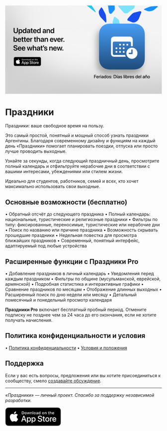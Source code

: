 [![Праздники App](images/banner.png)](https://apps.apple.com/app/id6744455042)

# Праздники

Праздники: ваше свободное время на пользу.

Это самый простой, понятный и мощный способ узнать праздники Аргентины. Благодаря современному дизайну и функциям на каждый день «Праздники» помогает планировать поездки, отпуска или просто лучше проводить выходные.

Узнайте за секунды, когда следующий праздничный день, просмотрите полный календарь и отфильтруйте нерабочие дни в соответствии с вашими интересами, убеждениями или стилем жизни.

Идеально для студентов, работников, семей и всех, кто хочет максимально использовать свои выходные.

## Основные возможности (бесплатно)

• Обратный отсчёт до следующего праздника
• Полный календарь: национальные, туристические и религиозные праздники
• Фильтры по типу: фиксированные, переносимые, туристические или нерабочие дни
• Поиск по названию или причине праздника
• Возможность скрывать прошедшие праздники
• Недельная повестка для просмотра ближайших праздников
• Современный, понятный интерфейс, адаптируемый под любые устройства

## Расширенные функции с Праздники Pro

• Добавление праздников в личный календарь
• Уведомления перед каждым праздником
• Фильтры по общине (мусульманской, еврейской, армянской)
• Подробная статистика и интерактивные графики
• Сравнение праздников по месяцам
• Отображение длинных выходных
• Расширенный поиск по дню недели или месяцу
• Детальный помесячный и понедельный просмотр календаря

**Праздники Pro** включает бесплатный пробный период. Отмените подписку не позднее чем за 24 часа до его окончания, если не хотите получать начисления.

## Политика конфиденциальности и условия

• [Политика конфиденциальности](https://lucasditomase.github.io/feriados/ru/privacy-policy)
• [Условия и положения](https://lucasditomase.github.io/feriados/ru/terms-and-conditions)

## Поддержка

Если у вас есть вопросы, предложения или вы хотите присоединиться к сообществу, смело [создавайте обсуждение](https://github.com/lucasditomase/feriados/discussions).

---

*«Праздники» — личный проект. Спасибо за поддержку независимой разработки.*

<p align="left">
  <a href="https://apps.apple.com/app/id6744455042">
    <img src="images/download-badge.svg" alt="Download on the App Store" height="60">
  </a>
</p>
